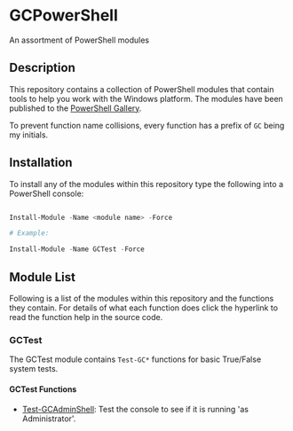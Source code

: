 # GCPowerShell

An assortment of PowerShell modules

## Description

This repository contains a collection of PowerShell modules that contain tools to help you work with the Windows platform. The modules have been published to the [PowerShell Gallery](https://www.powershellgallery.com/items?q=grantcarthew).

To prevent function name collisions, every function has a prefix of `GC` being my initials.

## Installation

To install any of the modules within this repository type the following into a PowerShell console:

```PowerShell

Install-Module -Name <module name> -Force

# Example:

Install-Module -Name GCTest -Force

```

## Module List

Following is a list of the modules within this repository and the functions they contain. For details of what each function does click the hyperlink to read the function help in the source code.

### GCTest

The GCTest module contains `Test-GC*` functions for basic True/False system tests.

#### GCTest Functions

*   [Test-GCAdminShell](GCTest/Test-GCAdminShell.ps1): Test the console to see if it is running 'as Administrator'.
